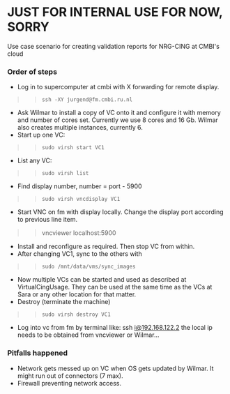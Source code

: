 # JUST FOR INTERNAL USE FOR NOW, SORRY #

Use case scenario for creating validation reports for NRG-CING at CMBI's cloud

### Order of steps ###
  * Log in to supercomputer at cmbi with X forwarding for remote display.
> > `ssh -XY jurgend@fm.cmbi.ru.nl`
  * Ask Wilmar to install a copy of VC onto it and configure it with memory and number of cores set. Currently we use 8 cores and 16 Gb. Wilmar also creates multiple instances, currently 6.
  * Start up one VC:
> > `sudo virsh start VC1`
  * List any VC:
> > `sudo virsh list`
  * Find display number, number = port - 5900
> > `sudo virsh vncdisplay VC1`
  * Start VNC on fm with display locally. Change the display port according to previous line item.
> > vncviewer localhost:5900
  * Install and reconfigure as required. Then stop VC from within.
  * After changing VC1, sync to the others with
> > `sudo /mnt/data/vms/sync_images`
  * Now multiple VCs can be started and used as described at VirtualCingUsage. They can be used at the same time as the VCs at Sara or any other location for that matter.
  * Destroy (terminate the machine)
> > `sudo virsh destroy VC1`
  * Log into vc from fm by terminal like: ssh i@192.168.122.2 the local ip needs to be obtained from vncviewer or Wilmar...

### Pitfalls happened ###
  * Network gets messed up on VC when OS gets updated by Wilmar. It might run out of connectors (7 max).
  * Firewall preventing network access.